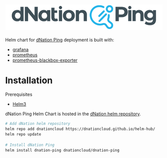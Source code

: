 ![alt text](../images/dNPing_logo.png "dNation Ping logo")
-

Helm chart for [dNation Ping](https://github.com/dNationCloud/kubernetes-monitoring) deployment is built with:

* [grafana](https://github.com/grafana/helm-charts/tree/main/charts/grafana)
* [prometheus](https://github.com/prometheus-community/helm-charts/tree/main/charts/prometheus)
* [prometheus-blackbox-exporter](https://github.com/prometheus-community/helm-charts/tree/main/charts/prometheus-blackbox-exporter)

# Installation

Prerequisites
* [Helm3](https://helm.sh/)

dNation Ping Helm Chart is hosted in the [dNation helm repository](https://artifacthub.io/packages/search?repo=dnationcloud).

```bash
# Add dNation helm repository
helm repo add dnationcloud https://dnationcloud.github.io/helm-hub/
helm repo update

# Install dNation Ping
helm install dnation-ping dnationcloud/dnation-ping
```

